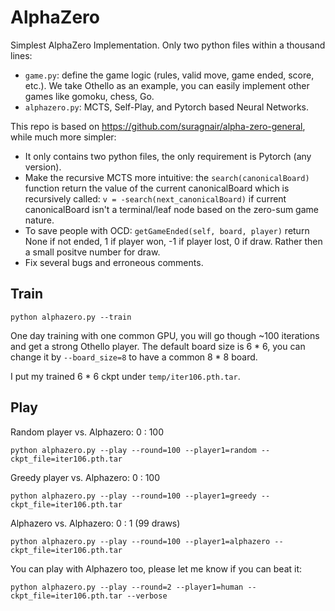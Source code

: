 # AlphaZero
Simplest AlphaZero Implementation. Only two python files within a thousand lines:
- `game.py`: define the game logic (rules, valid move, game ended, score, etc.). We take Othello as an example, you can easily implement other games like gomoku, chess, Go.
- `alphazero.py`: MCTS, Self-Play, and Pytorch based Neural Networks.

This repo is based on https://github.com/suragnair/alpha-zero-general, while much more simpler:
- It only contains two python files, the only requirement is Pytorch (any version).
- Make the recursive MCTS more intuitive: the `search(canonicalBoard)` function return the value of the current canonicalBoard which is recursively called: `v = -search(next_canonicalBoard)` if current canonicalBoard isn't a terminal/leaf node based on the zero-sum game nature.
- To save people with OCD: `getGameEnded(self, board, player)` return None if not ended, 1 if player won, -1 if player lost, 0 if draw. Rather then a small positve number for draw.
- Fix several bugs and erroneous comments.

## Train

```
python alphazero.py --train
```
One day training with one common GPU, you will go though ~100 iterations and get a strong Othello player. The default board size is 6 * 6, you can change it by `--board_size=8` to have a common 8 * 8 board.

I put my trained 6 * 6 ckpt under `temp/iter106.pth.tar`.
## Play
Random player vs. Alphazero: 0 : 100
```
python alphazero.py --play --round=100 --player1=random --ckpt_file=iter106.pth.tar
```

Greedy player vs. Alphazero: 0 : 100
```
python alphazero.py --play --round=100 --player1=greedy --ckpt_file=iter106.pth.tar
```

Alphazero vs. Alphazero: 0 : 1 (99 draws)
```
python alphazero.py --play --round=100 --player1=alphazero --ckpt_file=iter106.pth.tar
```

You can play with Alphazero too, please let me know if you can beat it:
```
python alphazero.py --play --round=2 --player1=human --ckpt_file=iter106.pth.tar --verbose
```